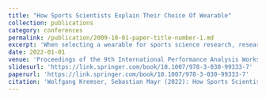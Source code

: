```yaml
---
title: "How Sports Scientists Explain Their Choice Of Wearable"
collection: publications
category: conferences
permalink: /publication/2009-10-01-paper-title-number-1.md
excerpt: 'When selecting a wearable for sports science research, researchers may find themselves confronted with hundreds of feasible choices. Each device’s physical and functional properties have to be painstakingly weighed and compared against each other as well as the study design’s requirements. This scoping review is part of the design process for a wearable selection support tool. The review aims to identify wearable selection strategies. Out of the 109 included articles, none reported a reproducible wearable selection method. This result suggests the lack of a general wearable selection method that could be integrated into a support tool. Further examination of the wearable selection practice is necessary to better understand what goes into the choice of wearable and design the tool accordingly.'
date: 2022-01-01
venue: 'Proceedings of the 9th International Performance Analysis Workshop and Conference & 5th IACSS Conference'
slidesurl: 'https://link.springer.com/book/10.1007/978-3-030-99333-7'
paperurl: 'https://link.springer.com/book/10.1007/978-3-030-99333-7'
citation: 'Wolfgang Kremser, Sebastian Mayr (2022): How Sports Scientists Explain Their Choice of Wearable. In: Proceedings of the 9th International Performance Analysis Workshop and Conference & 5th IACSS Conference. '
---
```


